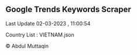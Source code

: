 

## Google Trends Keywords Scraper 
 
Last Update 02-03-2023 , 11:00:54

Country List :
VIETNAM.json



© Abdul Muttaqin 
